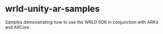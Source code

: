 # wrld-unity-ar-samples
Samples demonstrating how to use the WRLD SDK in conjunction with ARKit and ARCore
